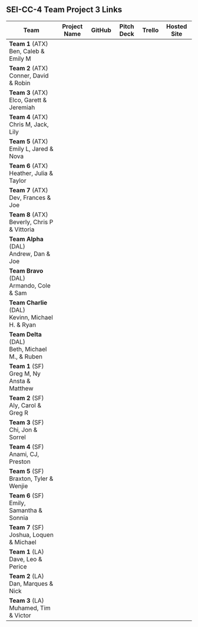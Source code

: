 ## SEI-CC-4 Team Project 3 Links

| Team | Project Name | GitHub | Pitch Deck | Trello | Hosted Site |
|---|:---:|:---:|:---:|:---:|:---:|
| **Team 1** (ATX)<br>Ben, Caleb & Emily M |  |  |  |  |  |
| **Team 2** (ATX)<br>Conner, David & Robin |  |  |  |  |  |
| **Team 3** (ATX)<br>Elco, Garett & Jeremiah |  |  |  |  |  |
| **Team 4** (ATX)<br>Chris M, Jack, Lily |  |  |  |  |  |
| **Team 5** (ATX)<br>Emily L, Jared & Nova |  |  |  |  |  |
| **Team 6** (ATX)<br>Heather, Julia & Taylor |  |  |  |  |  |
| **Team 7** (ATX)<br>Dev, Frances & Joe |  |  |  |  |  |
| **Team 8** (ATX)<br>Beverly, Chris P & Vittoria |  |  |  |  |  |
| **Team Alpha** (DAL)<br>Andrew, Dan & Joe |  |  |  |  |  |
| **Team Bravo** (DAL)<br>Armando, Cole & Sam |  |  |  |  |  |
| **Team Charlie** (DAL)<br>Kevinn, Michael H. &  Ryan |  |  |  |  |  |
| **Team Delta** (DAL)<br>Beth, Michael M., & Ruben |  |  |  |  |  |
| **Team 1** (SF)<br>Greg M, Ny Ansta & Matthew |  |  |  |  |  |
| **Team 2** (SF)<br>Aly, Carol & Greg R |  |  |  |  |  |
| **Team 3** (SF)<br>Chi, Jon & Sorrel |  |  |  |  |  |
| **Team 4** (SF)<br>Anami, CJ, Preston |  |  |  |  |  |
| **Team 5** (SF)<br>Braxton, Tyler & Wenjie |  |  |  |  |  |
| **Team 6** (SF)<br>Emily, Samantha & Sonnia |  |  |  |  |  |
| **Team 7** (SF)<br>Joshua, Loquen & Michael |  |  |  |  |  |
| **Team 1** (LA)<br>Dave, Leo & Perice |  |  |  |  |  |
| **Team 2** (LA)<br>Dan, Marques & Nick |  |  |  |  |  |
| **Team 3** (LA)<br>Muhamed, Tim & Victor |  |  |  |  |  |

